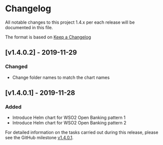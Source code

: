 # Changelog
All notable changes to this project 1.4.x per each release will be documented in this file.

The format is based on [Keep a Changelog](https://keepachangelog.com/en/1.0.0/)

## [v1.4.0.2] - 2019-11-29

### Changed
- Change folder names to match the chart names

## [v1.4.0.1] - 2019-11-28

### Added
- Introduce Helm chart for WSO2 Open Banking pattern 1
- Introduce Helm chart for WSO2 Open Banking pattern 2

For detailed information on the tasks carried out during this release, please see the GitHub milestone
[v1.4.0.1](https://github.com/wso2/kubernetes-open-banking/milestone/1).

